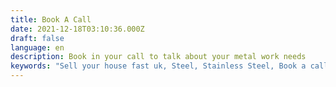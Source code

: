 ```yaml
---
title: Book A Call
date: 2021-12-18T03:10:36.000Z
draft: false
language: en
description: Book in your call to talk about your metal work needs
keywords: "Sell your house fast uk, Steel, Stainless Steel, Book a call, Metal work free consultation"
---
```



<!-- Calendly inline widget begin -->
<div class="calendly-inline-widget" data-url="https://calendly.com/metal-workers/consultation" style="min-width:320px;height:700px;"></div>
<script type="text/javascript" src="https://assets.calendly.com/assets/external/widget.js" async></script>
<!-- Calendly inline widget end -->